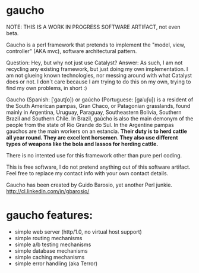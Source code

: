 gaucho
======


NOTE: THIS IS A WORK IN PROGRESS SOFTWARE ARTIFACT, not even beta.

Gaucho is a perl framework that pretends to implement the "model, view, controller" (AKA mvc), software architectural pattern. 

Question: Hey, but why not just use Catalyst?
Answer: As such, I am not recycling any existing framework, but just doing my own implementation. I am not glueing known technologies, nor messing around with what Catalyst does or not. I don´t care because I am trying to do this on my own, trying to find my own problems, in short :)

Gaucho (Spanish: [ˈɡautʃo]) or gaúcho (Portuguese: [ɡaˈuʃu]) is a resident of the South American pampas, Gran Chaco, or Patagonian grasslands, found mainly in Argentina, Uruguay, Paraguay, Southeastern Bolivia, Southern Brazil and Southern Chile. In Brazil, gaúcho is also the main demonym of the people from the state of Rio Grande do Sul. In the Argentine pampas gauchos are the main workers on an estancia. <b>Their duty is to herd cattle all year round. They are excellent horsemen. They also use different types of weapons like the bola and lassos for herding cattle.</b>

There is no intented use for this framework other than pure perl coding.

This is free software, I do not pretend anything out of this software artifact. Feel free to replace my contact info with your own contact details.

Gaucho has been created by Guido Barosio, yet another Perl junkie. http://cl.linkedin.com/in/gbarosio/

# gaucho features:

- simple web server (http/1.0, no virtual host support)
- simple routing mechanisms
- simple a/b testing mechanisms
- simple database mechanisms
- simple caching mechanisms
- simple error handling (aka Terror)


